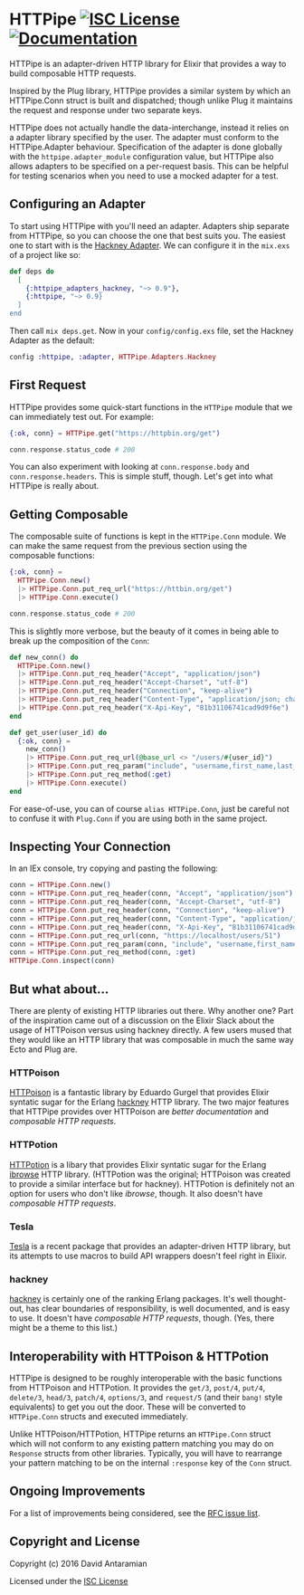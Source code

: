 # HTTPipe [![ISC License](https://img.shields.io/badge/license-ISC-ff69b4.svg)](LICENSE) [![Documentation](https://img.shields.io/badge/hexdocs-latest-blue.svg)](https://hexdocs.pm/httpipe/index.html)

HTTPipe is an adapter-driven HTTP library for Elixir that provides a way
to build composable HTTP requests.

Inspired by the Plug library, HTTPipe provides a similar system by which
an HTTPipe.Conn struct is built and dispatched; though unlike Plug it
maintains the request and response under two separate keys.

HTTPipe does not actually handle the data-interchange, instead it relies
on a adapter library specified by the user. The adapter must conform to
the HTTPipe.Adapter behaviour. Specification of the adapter is done
globally with the `httpipe.adapter_module` configuration value, but
HTTPipe also allows adapters to be specified on a per-request basis.
This can be helpful for testing scenarios when you need to use a mocked
adapter for a test.

## Configuring an Adapter

To start using HTTPipe with you'll need an adapter. Adapters ship separate from HTTPipe,
so you can choose the one that best suits you. The easiest one to start with is the
[Hackney Adapter](https://hex.pm/packages/httpipe_adapters_hackney). We can configure
it in the `mix.exs` of a project like so:

```elixir
def deps do
  [
    {:httpipe_adapters_hackney, "~> 0.9"},
    {:httpipe, "~> 0.9}
  ]
end
```

Then call `mix deps.get`. Now in your `config/config.exs` file, set the Hackney Adapter
as the default:

```elixir
config :httpipe, :adapter, HTTPipe.Adapters.Hackney
```

## First Request

HTTPipe provides some quick-start functions in the `HTTPipe` module that we can immediately
test out. For example:

```elixir
{:ok, conn} = HTTPipe.get("https://httpbin.org/get")

conn.response.status_code # 200
```

You can also experiment with looking at `conn.response.body` and `conn.response.headers`.
This is simple stuff, though. Let's get into what HTTPipe is really about.

## Getting Composable

The composable suite of functions is kept in the `HTTPipe.Conn` module. We can make
the same request from the previous section using the composable functions:

```elixir
{:ok, conn} =
  HTTPipe.Conn.new()
  |> HTTPipe.Conn.put_req_url("https://httbin.org/get")
  |> HTTPipe.Conn.execute()

conn.response.status_code # 200
```

This is slightly more verbose, but the beauty of it comes in being able to break up the
composition of the `Conn`:

```elixir
def new_conn() do
  HTTPipe.Conn.new()
  |> HTTPipe.Conn.put_req_header("Accept", "application/json")
  |> HTTPipe.Conn.put_req_header("Accept-Charset", "utf-8")
  |> HTTPipe.Conn.put_req_header("Connection", "keep-alive")
  |> HTTPipe.Conn.put_req_header("Content-Type", "application/json; charset=utf8")
  |> HTTPipe.Conn.put_req_header("X-Api-Key", "81b31106741cad9d9f6e")
end

def get_user(user_id) do
  {:ok, conn} =
    new_conn()
    |> HTTPipe.Conn.put_req_url(@base_url <> "/users/#{user_id}")
    |> HTTPipe.Conn.put_req_param("include", "username,first_name,last_name")
    |> HTTPipe.Conn.put_req_method(:get)
    |> HTTPipe.Conn.execute()
end
```

For ease-of-use, you can of course `alias HTTPipe.Conn`, just be careful not to confuse it
with `Plug.Conn` if you are using both in the same project.

## Inspecting Your Connection

In an IEx console, try copying and pasting the following:

```elixir
conn = HTTPipe.Conn.new()
conn = HTTPipe.Conn.put_req_header(conn, "Accept", "application/json")
conn = HTTPipe.Conn.put_req_header(conn, "Accept-Charset", "utf-8")
conn = HTTPipe.Conn.put_req_header(conn, "Connection", "keep-alive")
conn = HTTPipe.Conn.put_req_header(conn, "Content-Type", "application/json; charset=utf8")
conn = HTTPipe.Conn.put_req_header(conn, "X-Api-Key", "81b31106741cad9d9f6e")
conn = HTTPipe.Conn.put_req_url(conn, "https://localhost/users/51")
conn = HTTPipe.Conn.put_req_param(conn, "include", "username,first_name,last_name")
conn = HTTPipe.Conn.put_req_method(conn, :get)
HTTPipe.Conn.inspect(conn)
```

## But what about...

There are plenty of existing HTTP libraries out there. Why another one? Part of the
inspiration came out of a discussion on the Elixir Slack about the usage of HTTPoison
versus using hackney directly. A few users mused that they would like an HTTP library
that was composable in much the same way Ecto and Plug are.

### HTTPoison

[HTTPoison](https://hex.pm/packages/httpoison) is a fantastic library by Eduardo Gurgel
that provides Elixir syntatic sugar for the Erlang [hackney](https://hex.pm/packages/hackney)
HTTP library. The two major features that HTTPipe provides over HTTPoison are *better
documentation* and *composable HTTP requests*.

### HTTPotion

[HTTPotion](https://hex.pm/packages/httpotion) is a libary that provides Elixir syntatic
sugar for the Erlang [ibrowse](https://hex.pm/packages/ibrowse) HTTP library. (HTTPotion
was the original; HTTPoison was created to provide a similar interface but for hackney).
HTTPotion is definitely not an option for users who don't like *ibrowse*, though. It also
doesn't have *composable HTTP requests*.

### Tesla

[Tesla](https://hex.pm/packages/tesla) is a recent package that provides an adapter-driven
HTTP library, but its attempts to use macros to build API wrappers doesn't feel right
in Elixir.

### hackney

[hackney](https://hex.pm/packages/hackney) is certainly one of the ranking Erlang packages.
It's well thought-out, has clear boundaries of responsibility, is well documented, and
is easy to use. It doesn't have *composable HTTP requests*, though. (Yes, there might be
a theme to this list.)

## Interoperability with HTTPoison & HTTPotion

HTTPipe is designed to be roughly interoperable with the basic functions
from HTTPoison and HTTPotion. It provides the `get/3`, `post/4`, `put/4`,
`delete/3`, `head/3`, `patch/4`, `options/3`, and `request/5` (and their
`bang!` style equivalents) to get you out the door. These will be converted
to `HTTPipe.Conn` structs and executed immediately.

Unlike HTTPoison/HTTPotion, HTTPipe returns an `HTTPipe.Conn` struct
which will not conform to any existing pattern matching you may do on
`Response` structs from other libraries. Typically, you will have to rearrange
your pattern matching to be on the internal `:response` key of the `Conn`
struct.

## Ongoing Improvements

For a list of improvements being considered, see the
[RFC issue list](https://github.com/DavidAntaramian/httpipe/issues?q=label%3ARFC).

## Copyright and License

Copyright (c) 2016 David Antaramian

Licensed under the [ISC License](LICENSE)
